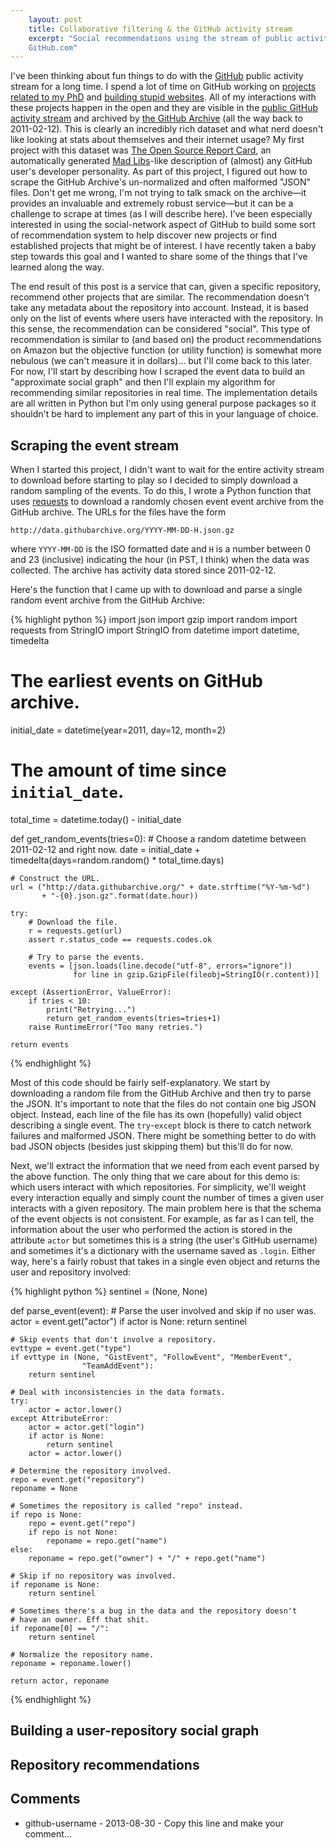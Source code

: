 ```yaml
---
    layout: post
    title: Collaborative filtering & the GitHub activity stream
    excerpt: "Social recommendations using the stream of public activity on
    GitHub.com"
---
```


I've been thinking about fun things to do with the
[GitHub](https://github.com) public activity stream for a long time.
I spend a lot of time on GitHub working on [projects related to my
PhD](https://github.com/dfm/kplr) and [building stupid
websites](https://github.com/dfm/twitterick).
All of my interactions with these projects happen in the open and they are
visible in the [public GitHub activity
stream](https://github.com/timeline.json) and archived by [the GitHub
Archive](http://www.githubarchive.org/) (all the way back to 2011-02-12).
This is clearly an incredibly rich dataset and what nerd doesn't like looking
at stats about themselves and their internet usage?
My first project with this dataset was [The Open Source Report
Card](http://osrc.dfm.io), an automatically generated [Mad
Libs](http://en.wikipedia.org/wiki/Mad_Libs)-like description of (almost) any
GitHub user's developer personality.
As part of this project, I figured out how to scrape the GitHub Archive's
un-normalized and often malformed "JSON" files.
Don't get me wrong, I'm not trying to talk smack on the archive—it provides an
invaluable and extremely robust service—but it can be a challenge to scrape at
times (as I will describe here).
I've been especially interested in using the social-network aspect of GitHub
to build some sort of recommendation system to help discover new projects or
find established projects that might be of interest.
I have recently taken a baby step towards this goal and I wanted to share some
of the things that I've learned along the way.

The end result of this post is a service that can, given a specific
repository, recommend other projects that are similar.
The recommendation doesn't take any metadata about the repository into
account.
Instead, it is based only on the list of events where users have interacted
with the repository.
In this sense, the recommendation can be considered "social".
This type of recommendation is similar to (and based on) the product
recommendations on Amazon but the objective function (or utility function) is
somewhat more nebulous (we can't measure it in dollars)… but I'll come back to
this later.
For now, I'll start by describing how I scraped the event data to build an
"approximate social graph" and then I'll explain my algorithm for recommending
similar repositories in real time.
The implementation details are all written in Python but I'm only using
general purpose packages so it shouldn't be hard to implement any part of this
in your language of choice.

## Scraping the event stream

When I started this project, I didn't want to wait for the entire activity
stream to download before starting to play so I decided to simply download a
random sampling of the events.
To do this, I wrote a Python function that uses
[requests](http://python-requests.org) to download a randomly chosen event
event archive from the GitHub archive.
The URLs for the files have the form

```
http://data.githubarchive.org/YYYY-MM-DD-H.json.gz
```

where `YYYY-MM-DD` is the ISO formatted date and `H` is a number between 0 and
23 (inclusive) indicating the hour (in PST, I think) when the data was
collected.
The archive has activity data stored since 2011-02-12.

Here's the function that I came up with to download and parse a single random
event archive from the GitHub Archive:

{% highlight python %}
import json
import gzip
import random
import requests
from StringIO import StringIO
from datetime import datetime, timedelta

# The earliest events on GitHub archive.
initial_date = datetime(year=2011, day=12, month=2)

# The amount of time since `initial_date`.
total_time = datetime.today() - initial_date

def get_random_events(tries=0):
    # Choose a random datetime between 2011-02-12 and right now.
    date = initial_date + timedelta(days=random.random() * total_time.days)

    # Construct the URL.
    url = ("http://data.githubarchive.org/" + date.strftime("%Y-%m-%d")
           + "-{0}.json.gz".format(date.hour))

    try:
        # Download the file.
        r = requests.get(url)
        assert r.status_code == requests.codes.ok

        # Try to parse the events.
        events = [json.loads(line.decode("utf-8", errors="ignore"))
                  for line in gzip.GzipFile(fileobj=StringIO(r.content))]

    except (AssertionError, ValueError):
        if tries < 10:
            print("Retrying...")
            return get_random_events(tries=tries+1)
        raise RuntimeError("Too many retries.")

    return events
{% endhighlight %}

Most of this code should be fairly self-explanatory.
We start by downloading a random file from the GitHub Archive and then try to
parse the JSON.
It's important to note that the files do not contain one big JSON object.
Instead, each line of the file has its own (hopefully) valid object describing
a single event.
The `try`-`except` block is there to catch network failures and malformed
JSON.
There might be something better to do with bad JSON objects (besides just
skipping them) but this'll do for now.

Next, we'll extract the information that we need from each event parsed by the
above function.
The only thing that we care about for this demo is: which users interact with
which repositories.
For simplicity, we'll weight every interaction equally and simply count the
number of times a given user interacts with a given repository.
The main problem here is that the schema of the event objects is not
consistent.
For example, as far as I can tell, the information about the user who
performed the action is stored in the attribute `actor` but sometimes this is
a string (the user's GitHub username) and sometimes it's a dictionary with the
username saved as `.login`.
Either way, here's a fairly robust that takes in a single even object and
returns the user and repository involved:

{% highlight python %}
sentinel = (None, None)

def parse_event(event):
    # Parse the user involved and skip if no user was.
    actor = event.get("actor")
    if actor is None:
        return sentinel

    # Skip events that don't involve a repository.
    evttype = event.get("type")
    if evttype in (None, "GistEvent", "FollowEvent", "MemberEvent",
                    "TeamAddEvent"):
        return sentinel

    # Deal with inconsistencies in the data formats.
    try:
        actor = actor.lower()
    except AttributeError:
        actor = actor.get("login")
        if actor is None:
            return sentinel
        actor = actor.lower()

    # Determine the repository involved.
    repo = event.get("repository")
    reponame = None

    # Sometimes the repository is called "repo" instead.
    if repo is None:
        repo = event.get("repo")
        if repo is not None:
            reponame = repo.get("name")
    else:
        reponame = repo.get("owner") + "/" + repo.get("name")

    # Skip if no repository was involved.
    if reponame is None:
        return sentinel

    # Sometimes there's a bug in the data and the repository doesn't
    # have an owner. Eff that shit.
    if reponame[0] == "/":
        return sentinel

    # Normalize the repository name.
    reponame = reponame.lower()

    return actor, reponame
{% endhighlight %}

## Building a user-repository social graph

## Repository recommendations

## Comments

* github-username - 2013-08-30 - Copy this line and make your comment...
